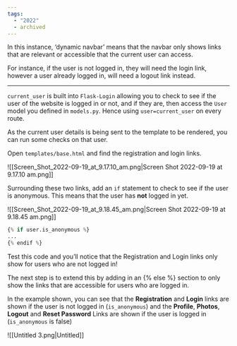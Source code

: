 ```yaml
---
tags:
  - "2022"
  - archived
---
```



In this instance, ‘dynamic navbar’ means that the navbar only shows links that are relevant or accessible that the current user can access.

For instance, if the user is not logged in, they will need the login link, however a user already logged in, will need a logout link instead.

---

`current_user` is built into `Flask-Login` allowing you to check to see if the user of the website is logged in or not, and if they are, then access the `User` model you defined in `models.py`. Hence using `user=current_user` on every route.

As the current user details is being sent to the template to be rendered, you can run some checks on that user.

Open `templates/base.html` and find the registration and login links.

![[Screen_Shot_2022-09-19_at_9.17.10_am.png|Screen Shot 2022-09-19 at 9.17.10 am.png]]

Surrounding these two links, add an `if` statement to check to see if the user is anonymous. This means that the user has **not** logged in yet.

![[Screen_Shot_2022-09-19_at_9.18.45_am.png|Screen Shot 2022-09-19 at 9.18.45 am.png]]

```python
{% if user.is_anonymous %}
...
{% endif %}
```

Test this code and you’ll notice that the Registration and Login links only show for users who are not logged in!

The next step is to extend this by adding in an {% else %} section to only show the links that are accessible for users who are logged in.

In the example shown, you can see that the **Registration** and **Login** links are shown if the user is not logged in (`is_anonymous`) and the **Profile**, **Photos**, **Logout** and **Reset Password** Links are shown if the user is logged in (`is_anonymous` is false)

![[Untitled 3.png|Untitled]]
